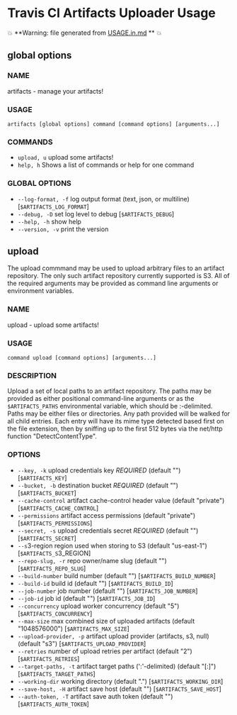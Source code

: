 Travis CI Artifacts Uploader Usage
==================================

:boom: **Warning: file generated from [USAGE.in.md](./USAGE.in.md) ** :boom:


## global options


### NAME
artifacts - manage your artifacts!

### USAGE
`artifacts [global options] command [command options] [arguments...]`

### COMMANDS
* `upload, u`  upload some artifacts!
* `help, h`  Shows a list of commands or help for one command

### GLOBAL OPTIONS
* `--log-format, -f`     log output format (text, json, or multiline) [`$ARTIFACTS_LOG_FORMAT`]
* `--debug, -D`        set log level to debug [`$ARTIFACTS_DEBUG`]
* `--help, -h`        show help
* `--version, -v`    print the version

## upload

The upload commmand may be used to upload arbitrary files to an artifact
repository.  The only such artifact repository currently supported is
S3.  All of the required arguments may be provided as command line
arguments or environment variables.


### NAME
upload - upload some artifacts!

### USAGE
`command upload [command options] [arguments...]`

### DESCRIPTION
Upload a set of local paths to an artifact repository.  The paths may be
provided as either positional command-line arguments or as the `$ARTIFACTS_PATHS`
environmental variable, which should be :-delimited.
Paths may be either files or directories.  Any path provided will be walked for
all child entries.  Each entry will have its mime type detected based first on
the file extension, then by sniffing up to the first 512 bytes via the net/http
function "DetectContentType".

### OPTIONS
* `--key, -k`             upload credentials key *REQUIRED* (default "") [`$ARTIFACTS_KEY`]
* `--bucket, -b`         destination bucket *REQUIRED* (default "") [`$ARTIFACTS_BUCKET`]
* `--cache-control`         artifact cache-control header value (default "private") [`$ARTIFACTS_CACHE_CONTROL`]
* `--permissions`         artifact access permissions (default "private") [`$ARTIFACTS_PERMISSIONS`]
* `--secret, -s`         upload credentials secret *REQUIRED* (default "") [`$ARTIFACTS_SECRET`]
* `--s`3-region             region used when storing to S3 (default "us-east-1") [`$ARTIFACTS_S`3_REGION]
* `--repo-slug, -r`         repo owner/name slug (default "") [`$ARTIFACTS_REPO_SLUG`]
* `--build-number`         build number (default "") [`$ARTIFACTS_BUILD_NUMBER`]
* `--build-id`             build id (default "") [`$ARTIFACTS_BUILD_ID`]
* `--job-number`         job number (default "") [`$ARTIFACTS_JOB_NUMBER`]
* `--job-id`             job id (default "") [`$ARTIFACTS_JOB_ID`]
* `--concurrency`         upload worker concurrency (default "5") [`$ARTIFACTS_CONCURRENCY`]
* `--max-size`             max combined size of uploaded artifacts (default "1048576000") [`$ARTIFACTS_MAX_SIZE`]
* `--upload-provider, -p`     artifact upload provider (artifacts, s3, null) (default "s3") [`$ARTIFACTS_UPLOAD_PROVIDER`]
* `--retries`             number of upload retries per artifact (default "2") [`$ARTIFACTS_RETRIES`]
* `--target-paths, -t`         artifact target paths (':'-delimited) (default "[:]") [`$ARTIFACTS_TARGET_PATHS`]
* `--working-dir`         working directory (default ".") [`$ARTIFACTS_WORKING_DIR`]
* `--save-host, -H`         artifact save host (default "") [`$ARTIFACTS_SAVE_HOST`]
* `--auth-token, -T`         artifact save auth token (default "") [`$ARTIFACTS_AUTH_TOKEN`]

<!-- kY/TLIPJscTe1t4GMevbP000StFfvnhSkuSKeSNlha0= -->
